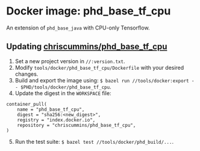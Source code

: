 # Docker image: phd_base_tf_cpu

An extension of `phd_base_java` with CPU-only Tensorflow.

## Updating [chriscummins/phd_base_tf_cpu](https://hub.docker.com/r/chriscummins/phd_base_tf_cpu)

1. Set a new project version in `//:version.txt`.
2. Modify `tools/docker/phd_base_tf_cpu/Dockerfile` with your desired changes.
3. Build and export the image using: `$ bazel run //tools/docker:export -- $PHD/tools/docker/phd_base_tf_cpu`.
4. Update the digest in the `WORKSPACE` file:
```
container_pull(
    name = "phd_base_tf_cpu",
    digest = "sha256:<new_digest>",
    registry = "index.docker.io",
    repository = "chriscummins/phd_base_tf_cpu",
)
```
5. Run the test suite: `$ bazel test //tools/docker/phd_build/...`.
